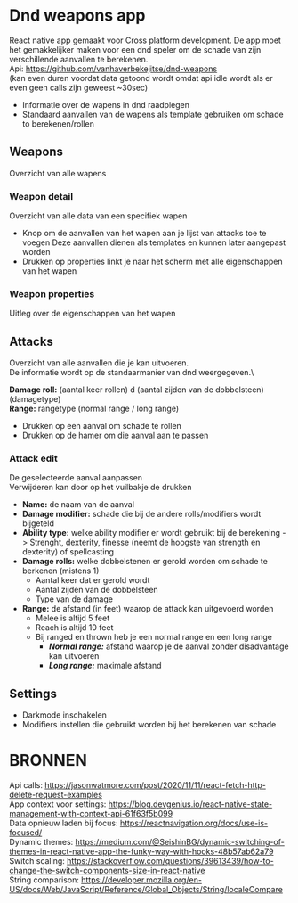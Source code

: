 # Dnd weapons app

React native app gemaakt voor Cross platform development. De app moet het gemakkelijker maken voor een dnd speler om de schade van zijn verschillende aanvallen te berekenen.\
Api: https://github.com/vanhaverbekejitse/dnd-weapons \
(kan even duren voordat data getoond wordt omdat api idle wordt als er even geen calls zijn geweest ~30sec)

- Informatie over de wapens in dnd raadplegen
- Standaard aanvallen van de wapens als template gebruiken om schade to berekenen/rollen

## Weapons

Overzicht van alle wapens

### Weapon detail

Overzicht van alle data van een specifiek wapen

- Knop om de aanvallen van het wapen aan je lijst van attacks toe te voegen
  Deze aanvallen dienen als templates en kunnen later aangepast worden
- Drukken op properties linkt je naar het scherm met alle eigenschappen van het wapen

### Weapon properties

Uitleg over de eigenschappen van het wapen

## Attacks

Overzicht van alle aanvallen die je kan uitvoeren.\
De informatie wordt op de standaarmanier van dnd weergegeven.\

**Damage roll:** (aantal keer rollen) d (aantal zijden van de dobbelsteen) (damagetype)\
**Range:** rangetype (normal range / long range)

- Drukken op een aanval om schade te rollen
- Drukken op de hamer om die aanval aan te passen

### Attack edit

De geselecteerde aanval aanpassen\
Verwijderen kan door op het vuilbakje de drukken

- **Name:** de naam van de aanval
- **Damage modifier:** schade die bij de andere rolls/modifiers wordt bijgeteld
- **Ability type:** welke ability modifier er wordt gebruikt bij de berekening
  -> Strenght, dexterity, finesse (neemt de hoogste van strength en dexterity) of spellcasting
- **Damage rolls:** welke dobbelstenen er gerold worden om schade te berkenen (mistens 1)
  - Aantal keer dat er gerold wordt
  - Aantal zijden van de dobbelsteen
  - Type van de damage
- **Range:** de afstand (in feet) waarop de attack kan uitgevoerd worden
  - Melee is altijd 5 feet
  - Reach is altijd 10 feet
  - Bij ranged en thrown heb je een normal range en een long range
    - **_Normal range:_** afstand waarop je de aanval zonder disadvantage kan uitvoeren
    - **_Long range:_** maximale afstand

## Settings

- Darkmode inschakelen
- Modifiers instellen die gebruikt worden bij het berekenen van schade

# BRONNEN

Api calls: https://jasonwatmore.com/post/2020/11/11/react-fetch-http-delete-request-examples \
App context voor settings: https://blog.devgenius.io/react-native-state-management-with-context-api-61f63f5b099 \
Data opnieuw laden bij focus: https://reactnavigation.org/docs/use-is-focused/ \
Dynamic themes: https://medium.com/@SeishinBG/dynamic-switching-of-themes-in-react-native-app-the-funky-way-with-hooks-48b57ab62a79 \
Switch scaling: https://stackoverflow.com/questions/39613439/how-to-change-the-switch-components-size-in-react-native \
String comparison: https://developer.mozilla.org/en-US/docs/Web/JavaScript/Reference/Global_Objects/String/localeCompare
